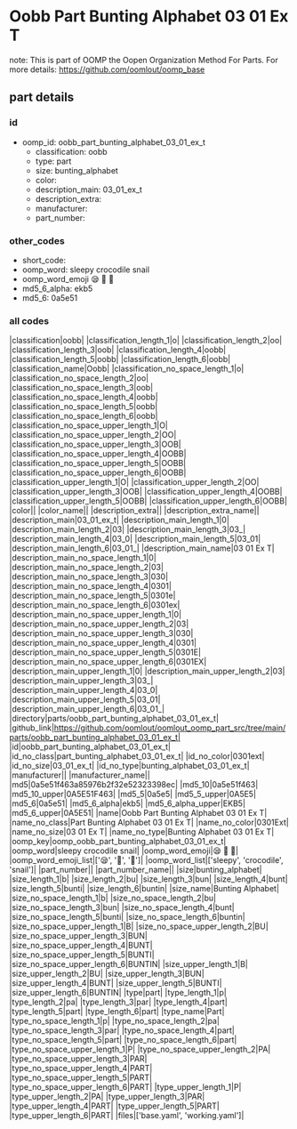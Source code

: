 # Oobb Part Bunting Alphabet 03 01 Ex T  

note: This is part of OOMP the Oopen Organization Method For Parts. For more details: https://github.com/oomlout/oomp_base

##  part details





### id
* oomp_id: oobb_part_bunting_alphabet_03_01_ex_t
  * classification: oobb
  * type: part
  * size: bunting_alphabet
  * color: 
  * description_main: 03_01_ex_t
  * description_extra: 
  * manufacturer: 
  * part_number: 

### other_codes
* short_code: 
* oomp_word: sleepy crocodile snail
* oomp_word_emoji :sleepy: :crocodile: :snail:
* md5_6_alpha: ekb5
* md5_6: 0a5e51

### all codes 
|classification|oobb|
|classification_length_1|o|
|classification_length_2|oo|
|classification_length_3|oob|
|classification_length_4|oobb|
|classification_length_5|oobb|
|classification_length_6|oobb|
|classification_name|Oobb|
|classification_no_space_length_1|o|
|classification_no_space_length_2|oo|
|classification_no_space_length_3|oob|
|classification_no_space_length_4|oobb|
|classification_no_space_length_5|oobb|
|classification_no_space_length_6|oobb|
|classification_no_space_upper_length_1|O|
|classification_no_space_upper_length_2|OO|
|classification_no_space_upper_length_3|OOB|
|classification_no_space_upper_length_4|OOBB|
|classification_no_space_upper_length_5|OOBB|
|classification_no_space_upper_length_6|OOBB|
|classification_upper_length_1|O|
|classification_upper_length_2|OO|
|classification_upper_length_3|OOB|
|classification_upper_length_4|OOBB|
|classification_upper_length_5|OOBB|
|classification_upper_length_6|OOBB|
|color||
|color_name||
|description_extra||
|description_extra_name||
|description_main|03_01_ex_t|
|description_main_length_1|0|
|description_main_length_2|03|
|description_main_length_3|03_|
|description_main_length_4|03_0|
|description_main_length_5|03_01|
|description_main_length_6|03_01_|
|description_main_name|03 01 Ex T|
|description_main_no_space_length_1|0|
|description_main_no_space_length_2|03|
|description_main_no_space_length_3|030|
|description_main_no_space_length_4|0301|
|description_main_no_space_length_5|0301e|
|description_main_no_space_length_6|0301ex|
|description_main_no_space_upper_length_1|0|
|description_main_no_space_upper_length_2|03|
|description_main_no_space_upper_length_3|030|
|description_main_no_space_upper_length_4|0301|
|description_main_no_space_upper_length_5|0301E|
|description_main_no_space_upper_length_6|0301EX|
|description_main_upper_length_1|0|
|description_main_upper_length_2|03|
|description_main_upper_length_3|03_|
|description_main_upper_length_4|03_0|
|description_main_upper_length_5|03_01|
|description_main_upper_length_6|03_01_|
|directory|parts/oobb_part_bunting_alphabet_03_01_ex_t|
|github_link|https://github.com/oomlout/oomlout_oomp_part_src/tree/main/parts/oobb_part_bunting_alphabet_03_01_ex_t|
|id|oobb_part_bunting_alphabet_03_01_ex_t|
|id_no_class|part_bunting_alphabet_03_01_ex_t|
|id_no_color|0301ext|
|id_no_size|03_01_ex_t|
|id_no_type|bunting_alphabet_03_01_ex_t|
|manufacturer||
|manufacturer_name||
|md5|0a5e51f463a85976b2f32e52323398ec|
|md5_10|0a5e51f463|
|md5_10_upper|0A5E51F463|
|md5_5|0a5e5|
|md5_5_upper|0A5E5|
|md5_6|0a5e51|
|md5_6_alpha|ekb5|
|md5_6_alpha_upper|EKB5|
|md5_6_upper|0A5E51|
|name|Oobb Part Bunting Alphabet 03 01 Ex T|
|name_no_class|Part Bunting Alphabet 03 01 Ex T|
|name_no_color|0301Ext|
|name_no_size|03 01 Ex T|
|name_no_type|Bunting Alphabet 03 01 Ex T|
|oomp_key|oomp_oobb_part_bunting_alphabet_03_01_ex_t|
|oomp_word|sleepy crocodile snail|
|oomp_word_emoji|:sleepy: :crocodile: :snail:|
|oomp_word_emoji_list|[':sleepy:', ':crocodile:', ':snail:']|
|oomp_word_list|['sleepy', 'crocodile', 'snail']|
|part_number||
|part_number_name||
|size|bunting_alphabet|
|size_length_1|b|
|size_length_2|bu|
|size_length_3|bun|
|size_length_4|bunt|
|size_length_5|bunti|
|size_length_6|buntin|
|size_name|Bunting Alphabet|
|size_no_space_length_1|b|
|size_no_space_length_2|bu|
|size_no_space_length_3|bun|
|size_no_space_length_4|bunt|
|size_no_space_length_5|bunti|
|size_no_space_length_6|buntin|
|size_no_space_upper_length_1|B|
|size_no_space_upper_length_2|BU|
|size_no_space_upper_length_3|BUN|
|size_no_space_upper_length_4|BUNT|
|size_no_space_upper_length_5|BUNTI|
|size_no_space_upper_length_6|BUNTIN|
|size_upper_length_1|B|
|size_upper_length_2|BU|
|size_upper_length_3|BUN|
|size_upper_length_4|BUNT|
|size_upper_length_5|BUNTI|
|size_upper_length_6|BUNTIN|
|type|part|
|type_length_1|p|
|type_length_2|pa|
|type_length_3|par|
|type_length_4|part|
|type_length_5|part|
|type_length_6|part|
|type_name|Part|
|type_no_space_length_1|p|
|type_no_space_length_2|pa|
|type_no_space_length_3|par|
|type_no_space_length_4|part|
|type_no_space_length_5|part|
|type_no_space_length_6|part|
|type_no_space_upper_length_1|P|
|type_no_space_upper_length_2|PA|
|type_no_space_upper_length_3|PAR|
|type_no_space_upper_length_4|PART|
|type_no_space_upper_length_5|PART|
|type_no_space_upper_length_6|PART|
|type_upper_length_1|P|
|type_upper_length_2|PA|
|type_upper_length_3|PAR|
|type_upper_length_4|PART|
|type_upper_length_5|PART|
|type_upper_length_6|PART|
|files|['base.yaml', 'working.yaml']|
